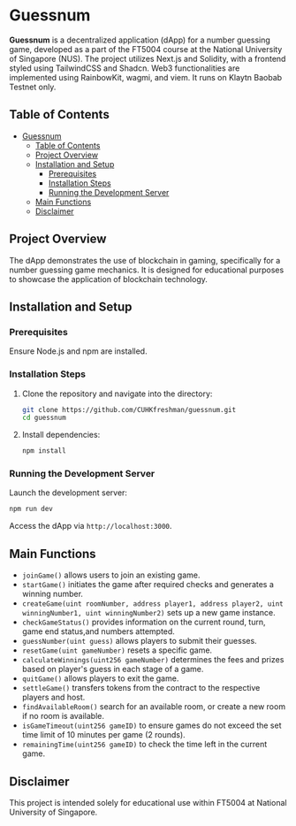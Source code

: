 # Guessnum

__Guessnum__ is a decentralized application (dApp) for a number guessing game, developed as a part of the FT5004 course at the National University of Singapore (NUS). The project utilizes Next.js and Solidity, with a frontend styled using TailwindCSS and Shadcn. Web3 functionalities are implemented using RainbowKit, wagmi, and viem. It runs on Klaytn Baobab Testnet only.

## Table of Contents

- [Guessnum](#guessnum)
  - [Table of Contents](#table-of-contents)
  - [Project Overview](#project-overview)
  - [Installation and Setup](#installation-and-setup)
    - [Prerequisites](#prerequisites)
    - [Installation Steps](#installation-steps)
    - [Running the Development Server](#running-the-development-server)
  - [Main Functions](#main-functions)
  - [Disclaimer](#disclaimer)

## Project Overview

The dApp demonstrates the use of blockchain in gaming, specifically for a number guessing game mechanics. It is designed for educational purposes to showcase the application of blockchain technology.

## Installation and Setup

### Prerequisites

Ensure Node.js and npm are installed.

### Installation Steps

1. Clone the repository and navigate into the directory:
   ```bash
   git clone https://github.com/CUHKfreshman/guessnum.git
   cd guessnum
   ```

2. Install dependencies:
   ```bash
   npm install
   ```

### Running the Development Server

Launch the development server:
```bash
npm run dev
```
Access the dApp via `http://localhost:3000`.

## Main Functions

- `joinGame()` allows users to join an existing game.
- `startGame()` initiates the game after required checks and generates a winning number.
- `createGame(uint roomNumber, address player1, address player2, uint winningNumber1, uint winningNumber2)` sets up a new game instance.
- `checkGameStatus()` provides information on the current round, turn, game end status,and numbers attempted.
- `guessNumber(uint guess)` allows players to submit their guesses.
- `resetGame(uint gameNumber)` resets a specific game.
- `calculateWinnings(uint256 gameNumber)` determines the fees and prizes based on player's guess in each stage of a game.
- `quitGame()` allows players to exit the game.
- `settleGame()` transfers tokens from the contract to the respective players and host.
- `findAvailableRoom()` search for an available room, or create a new room if no room is available.
- `isGameTimeout(uint256 gameID)` to ensure games do not exceed the set time limit of 10 minutes per game (2 rounds).
- `remainingTime(uint256 gameID)` to check the time left in the current game.

## Disclaimer

This project is intended solely for educational use within FT5004 at National University of Singapore.